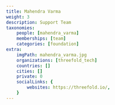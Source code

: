 ```yaml
---
title: Mahendra Varma
weight: 3
description: Support Team
taxonomies:
    people: [mahendra_varma]
    memberships: [team]
    categories: [foundation]
extra:
    imgPath: mahendra_varma.jpg
    organizations: [threefold_tech]
    countries: []
    cities: []
    private: 0
    socialLinks: {
        websites: https://threefold.io/,
    }
---
```


<!--

Tech enthusiast with a passion for photography.

--!>